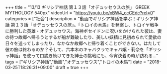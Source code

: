 +++
title =  "13/13 ギリシア神話 第１３話「オデュッセウスの旅」 GREEK MYTHOLOGY 540px"
videoUrl = "https://youtu.be/xBW4_ccCEdc?rel=0"
categories = ["社会"]
description = "動画でギリシア神話を学ぶ！ギリシア神話 第１３話「オデュッセウスの旅」。「トロイの木馬」を発案し、トロイヤ戦争に勝利した英雄・オデュッセウス。海神ポセイドンに呪いをかけられた彼は、妻の待つ故郷へ帰ろうとするが船が難破したり、美しい妖精に見初められて愛欲の日々を送ってしまったり、なかなか故郷へと帰り着くことができない。はたして彼の旅は終わるのか？そして、六本木のキャバクラでキャバ嬢・莉奈を「ギリシャ神話」を使って口説き続けてきた紳士の挑戦にも、今宵決着の時が訪れる…"
tags = ["ギリシア神話","動画","オデュッセウス","トロイの木馬"]
date = "2018-03-25T18:26:31+09:00"
draft = true
+++
